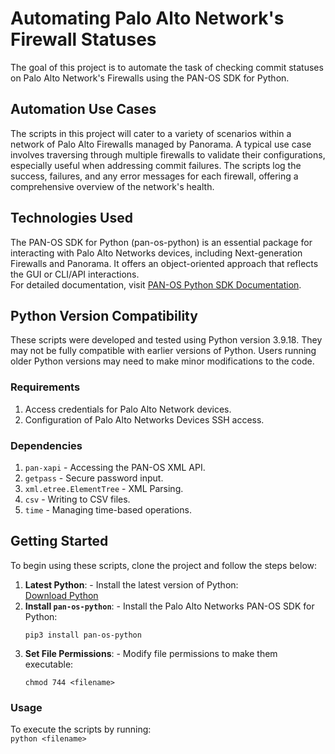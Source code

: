 # Automating Palo Alto Network's Firewall Statuses
The goal of this project is to automate the task of checking commit statuses on Palo Alto Network's Firewalls using the PAN-OS SDK for Python.

## Automation Use Cases
The scripts in this project will cater to a variety of scenarios within a network of Palo Alto Firewalls managed by Panorama. 
A typical use case involves traversing through multiple firewalls to validate their configurations, especially useful when addressing commit failures. The scripts log the success, failures, and any error messages for each firewall, offering a comprehensive overview of the network's health.

## Technologies Used
The PAN-OS SDK for Python (pan-os-python) is an essential package for interacting with Palo Alto Networks devices, including Next-generation Firewalls and Panorama. It offers an object-oriented approach that reflects the GUI or CLI/API interactions.  
For detailed documentation, visit [PAN-OS Python SDK Documentation](https://pan-os-python.readthedocs.io/_/downloads/en/latest/pdf/).

## Python Version Compatibility
These scripts were developed and tested using Python version 3.9.18. They may not be fully compatible with earlier versions of Python. Users running older Python versions may need to make minor modifications to the code.

### Requirements
1. Access credentials for Palo Alto Network devices.
2. Configuration of Palo Alto Networks Devices SSH access.

### Dependencies
1. `pan-xapi` - Accessing the PAN-OS XML API.
2. `getpass` - Secure password input.
3. `xml.etree.ElementTree` - XML Parsing.
4. `csv` - Writing to CSV files.
5. `time` - Managing time-based operations.

## Getting Started
To begin using these scripts, clone the project and follow the steps below:

1. **Latest Python**: - Install the latest version of Python:  
   [Download Python](https://www.python.org/downloads/)
2. **Install `pan-os-python`**: - Install the Palo Alto Networks PAN-OS SDK for Python:  
	```
    pip3 install pan-os-python
    ```
3. **Set File Permissions**: - Modify file permissions to make them executable:
   ```
   chmod 744 <filename>
   ```

### Usage
To execute the scripts by running:  
  `python <filename>`  